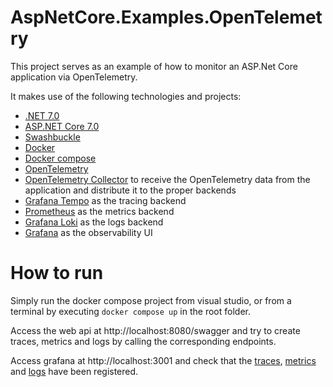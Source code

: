 # AspNetCore.Examples.OpenTelemetry

This project serves as an example of how to monitor an ASP.Net Core application via OpenTelemetry.

It makes use of the following technologies and projects:

- [.NET 7.0](https://dotnet.microsoft.com/es-es/download/dotnet/7.0)
- [ASP.NET Core 7.0](https://learn.microsoft.com/es-es/aspnet/core/?view=aspnetcore-7.0)
- [Swashbuckle](https://learn.microsoft.com/en-us/aspnet/core/tutorials/getting-started-with-swashbuckle?view=aspnetcore-7.0&tabs=visual-studio)
- [Docker](https://docs.docker.com/)
- [Docker compose](https://docs.docker.com/compose/)
- [OpenTelemetry](https://opentelemetry.io/)
- [OpenTelemetry Collector](https://opentelemetry.io/docs/collector/) to receive the OpenTelemetry data from the application and distribute it to the proper backends
- [Grafana Tempo](https://grafana.com/oss/tempo/) as the tracing backend
- [Prometheus](https://prometheus.io/) as the metrics backend
- [Grafana Loki](https://grafana.com/oss/loki/) as the logs backend
- [Grafana](https://grafana.com/) as the observability UI

# How to run
Simply run the docker compose project from visual studio, or from a terminal by executing `docker compose up` in the root folder.

Access the web api at http://localhost:8080/swagger and try to create traces, metrics and logs by calling the corresponding endpoints.

Access grafana at http://localhost:3001 and check that the [traces](http://localhost:3001/explore?orgId=1&left=%7B%22datasource%22:%22tempo%22,%22queries%22:%5B%7B%22refId%22:%22A%22,%22datasource%22:%7B%22type%22:%22tempo%22,%22uid%22:%22tempo%22%7D,%22queryType%22:%22nativeSearch%22,%22limit%22:20,%22serviceName%22:%22AspNetCore.Examples.OpenTelemetry.Api%22%7D%5D,%22range%22:%7B%22from%22:%22now-1h%22,%22to%22:%22now%22%7D%7D), [metrics](http://localhost:3001/explore?orgId=1&left=%7B%22datasource%22:%22prometheus%22,%22queries%22:%5B%7B%22refId%22:%22A%22,%22expr%22:%22%7Bexported_job%3D%5C%22AspNetCore.Examples.OpenTelemetry.Api%5C%22%7D%22,%22range%22:true,%22instant%22:true,%22datasource%22:%7B%22type%22:%22prometheus%22,%22uid%22:%22prometheus%22%7D,%22editorMode%22:%22builder%22%7D%5D,%22range%22:%7B%22from%22:%22now-1h%22,%22to%22:%22now%22%7D%7D) and [logs](http://localhost:3001/explore?orgId=1&left=%7B%22datasource%22:%22loki%22,%22queries%22:%5B%7B%22refId%22:%22A%22,%22expr%22:%22%7Bjob%3D%5C%22AspNetCore.Examples.OpenTelemetry.Api%5C%22%7D%20%7C%3D%20%60%60%22,%22queryType%22:%22range%22,%22datasource%22:%7B%22type%22:%22loki%22,%22uid%22:%22loki%22%7D,%22editorMode%22:%22builder%22%7D%5D,%22range%22:%7B%22from%22:%22now-1h%22,%22to%22:%22now%22%7D%7D) have been registered.